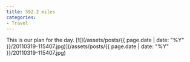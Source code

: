 ```yaml
---
title: 592.2 miles
categories:
- Travel
---
```


This is our plan for the day.
[![](/assets/posts/{{ page.date | date: "%Y" }}/20110319-115407.jpg)](/assets/posts/{{ page.date | date: "%Y" }}/20110319-115407.jpg)
